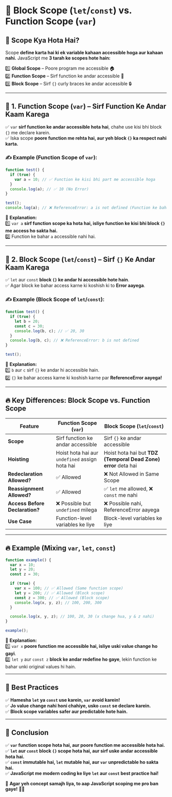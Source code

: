 # 🚀 **Block Scope (`let`/`const`) vs. Function Scope (`var`)**  

## 🧐 **Scope Kya Hota Hai?**  
Scope **define karta hai ki ek variable kahaan accessible hoga aur kahaan nahi.** JavaScript me **3 tarah ke scopes hote hain:**  

1️⃣ **Global Scope** – Poore program me accessible 🏠  
2️⃣ **Function Scope** – Sirf function ke andar accessible 🎯  
3️⃣ **Block Scope** – Sirf `{}` curly braces ke andar accessible 🔒  

---

## 🔹 **1. Function Scope (`var`) – Sirf Function Ke Andar Kaam Karega**  
✅ `var` **sirf function ke andar accessible hota hai**, chahe use kisi bhi block `{}` me declare karein.  
✅ Iska scope **poore function me rehta hai, aur yeh block `{}` ka respect nahi karta.**  

### ✍ **Example (Function Scope of `var`):**
```js
function test() {
  if (true) {
    var a = 10; // ✅ Function ke kisi bhi part me accessible hoga
  }
  console.log(a); // ✅ 10 (No Error)
}

test();
console.log(a); // ❌ ReferenceError: a is not defined (Function ke bahar nahi hai)
```
🔹 **Explanation:**  
1️⃣ `var a` **sirf function scope ka hota hai, isliye function ke kisi bhi block `{}` me access ho sakta hai.**  
2️⃣ Function ke bahar `a` accessible nahi hai.  

---

## 🔹 **2. Block Scope (`let`/`const`) – Sirf `{}` Ke Andar Kaam Karega**  
✅ `let` aur `const` **block `{}` ke andar hi accessible hote hain**.  
✅ Agar block ke bahar access karne ki koshish ki to **Error aayega**.  

### ✍ **Example (Block Scope of `let`/`const`):**
```js
function test() {
  if (true) {
    let b = 20;
    const c = 30;
    console.log(b, c); // ✅ 20, 30
  }
  console.log(b, c); // ❌ ReferenceError: b is not defined
}

test();
```
🔹 **Explanation:**  
1️⃣ `b` aur `c` sirf `{}` ke andar hi accessible hain.  
2️⃣ `{}` ke bahar access karne ki koshish karne par **ReferenceError aayega!**  

---

## 🔥 **Key Differences: Block Scope vs. Function Scope**  

| Feature | **Function Scope (`var`)** | **Block Scope (`let`/`const`)** |
|---------|--------------------|---------------------|
| **Scope** | Sirf function ke andar accessible | Sirf `{}` ke andar accessible |
| **Hoisting** | Hoist hota hai aur `undefined` assign hota hai | Hoist hota hai but **TDZ (Temporal Dead Zone) error** deta hai |
| **Redeclaration Allowed?** | ✅ Allowed | ❌ Not Allowed in Same Scope |
| **Reassignment Allowed?** | ✅ Allowed | ✅ `let` me allowed, ❌ `const` me nahi |
| **Access Before Declaration?** | ❌ Possible but `undefined` milega | ❌ Possible nahi, ReferenceError aayega |
| **Use Case** | Function-level variables ke liye | Block-level variables ke liye |

---

## 🔥 **Example (Mixing `var`, `let`, `const`)**
```js
function example() {
  var x = 10;
  let y = 20;
  const z = 30;

  if (true) {
    var x = 100; // ✅ Allowed (Same function scope)
    let y = 200; // ✅ Allowed (Block scope)
    const z = 300; // ✅ Allowed (Block scope)
    console.log(x, y, z); // 100, 200, 300
  }

  console.log(x, y, z); // 100, 20, 30 (x change hua, y & z nahi)
}

example();
```
🔹 **Explanation:**  
1️⃣ `var x` **poore function me accessible hai, isliye uski value change ho gayi**.  
2️⃣ `let y` aur `const z` **block ke andar redefine ho gaye**, lekin function ke bahar unki original values hi hain.  

---

## 🚀 **Best Practices**
✅ **Hamesha `let` ya `const` use karein, `var` avoid karein!**  
✅ **Jo value change nahi honi chahiye, usko `const` se declare karein.**  
✅ **Block scope variables safer aur predictable hote hain.**  

---

## 🎯 **Conclusion**  
✅ **`var` function scope hota hai, aur poore function me accessible hota hai.**  
✅ **`let` aur `const` block `{}` scope hota hai, aur sirf uske andar accessible hota hai.**  
✅ **`const` immutable hai, `let` mutable hai, aur `var` unpredictable ho sakta hai.**  
✅ **JavaScript me modern coding ke liye `let` aur `const` best practice hai!**  

🧠 **Agar yeh concept samajh liya, to aap JavaScript scoping me pro ban gaye!** 🚀🔥